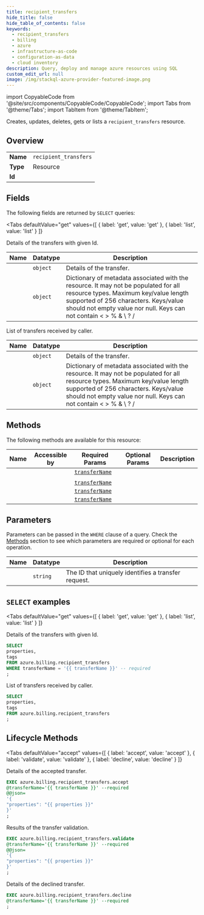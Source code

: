 ```yaml
--- 
title: recipient_transfers
hide_title: false
hide_table_of_contents: false
keywords:
  - recipient_transfers
  - billing
  - azure
  - infrastructure-as-code
  - configuration-as-data
  - cloud inventory
description: Query, deploy and manage azure resources using SQL
custom_edit_url: null
image: /img/stackql-azure-provider-featured-image.png
---
```


import CopyableCode from '@site/src/components/CopyableCode/CopyableCode';
import Tabs from '@theme/Tabs';
import TabItem from '@theme/TabItem';

Creates, updates, deletes, gets or lists a <code>recipient_transfers</code> resource.

## Overview
<table><tbody>
<tr><td><b>Name</b></td><td><code>recipient_transfers</code></td></tr>
<tr><td><b>Type</b></td><td>Resource</td></tr>
<tr><td><b>Id</b></td><td><CopyableCode code="azure.billing.recipient_transfers" /></td></tr>
</tbody></table>

## Fields

The following fields are returned by `SELECT` queries:

<Tabs
    defaultValue="get"
    values={[
        { label: 'get', value: 'get' },
        { label: 'list', value: 'list' }
    ]}
>
<TabItem value="get">

Details of the transfers with given Id.

<table>
<thead>
    <tr>
    <th>Name</th>
    <th>Datatype</th>
    <th>Description</th>
    </tr>
</thead>
<tbody>
<tr>
    <td><CopyableCode code="properties" /></td>
    <td><code>object</code></td>
    <td>Details of the transfer.</td>
</tr>
<tr>
    <td><CopyableCode code="tags" /></td>
    <td><code>object</code></td>
    <td>Dictionary of metadata associated with the resource. It may not be populated for all resource types. Maximum key/value length supported of 256 characters. Keys/value should not empty value nor null. Keys can not contain &lt; &gt; % & \ ? /</td>
</tr>
</tbody>
</table>
</TabItem>
<TabItem value="list">

List of transfers received by caller.

<table>
<thead>
    <tr>
    <th>Name</th>
    <th>Datatype</th>
    <th>Description</th>
    </tr>
</thead>
<tbody>
<tr>
    <td><CopyableCode code="properties" /></td>
    <td><code>object</code></td>
    <td>Details of the transfer.</td>
</tr>
<tr>
    <td><CopyableCode code="tags" /></td>
    <td><code>object</code></td>
    <td>Dictionary of metadata associated with the resource. It may not be populated for all resource types. Maximum key/value length supported of 256 characters. Keys/value should not empty value nor null. Keys can not contain &lt; &gt; % & \ ? /</td>
</tr>
</tbody>
</table>
</TabItem>
</Tabs>

## Methods

The following methods are available for this resource:

<table>
<thead>
    <tr>
    <th>Name</th>
    <th>Accessible by</th>
    <th>Required Params</th>
    <th>Optional Params</th>
    <th>Description</th>
    </tr>
</thead>
<tbody>
<tr>
    <td><a href="#get"><CopyableCode code="get" /></a></td>
    <td><CopyableCode code="select" /></td>
    <td><a href="#parameter-transferName"><code>transferName</code></a></td>
    <td></td>
    <td></td>
</tr>
<tr>
    <td><a href="#list"><CopyableCode code="list" /></a></td>
    <td><CopyableCode code="select" /></td>
    <td></td>
    <td></td>
    <td></td>
</tr>
<tr>
    <td><a href="#accept"><CopyableCode code="accept" /></a></td>
    <td><CopyableCode code="exec" /></td>
    <td><a href="#parameter-transferName"><code>transferName</code></a></td>
    <td></td>
    <td></td>
</tr>
<tr>
    <td><a href="#validate"><CopyableCode code="validate" /></a></td>
    <td><CopyableCode code="exec" /></td>
    <td><a href="#parameter-transferName"><code>transferName</code></a></td>
    <td></td>
    <td></td>
</tr>
<tr>
    <td><a href="#decline"><CopyableCode code="decline" /></a></td>
    <td><CopyableCode code="exec" /></td>
    <td><a href="#parameter-transferName"><code>transferName</code></a></td>
    <td></td>
    <td></td>
</tr>
</tbody>
</table>

## Parameters

Parameters can be passed in the `WHERE` clause of a query. Check the [Methods](#methods) section to see which parameters are required or optional for each operation.

<table>
<thead>
    <tr>
    <th>Name</th>
    <th>Datatype</th>
    <th>Description</th>
    </tr>
</thead>
<tbody>
<tr id="parameter-transferName">
    <td><CopyableCode code="transferName" /></td>
    <td><code>string</code></td>
    <td>The ID that uniquely identifies a transfer request.</td>
</tr>
</tbody>
</table>

## `SELECT` examples

<Tabs
    defaultValue="get"
    values={[
        { label: 'get', value: 'get' },
        { label: 'list', value: 'list' }
    ]}
>
<TabItem value="get">

Details of the transfers with given Id.

```sql
SELECT
properties,
tags
FROM azure.billing.recipient_transfers
WHERE transferName = '{{ transferName }}' -- required
;
```
</TabItem>
<TabItem value="list">

List of transfers received by caller.

```sql
SELECT
properties,
tags
FROM azure.billing.recipient_transfers
;
```
</TabItem>
</Tabs>


## Lifecycle Methods

<Tabs
    defaultValue="accept"
    values={[
        { label: 'accept', value: 'accept' },
        { label: 'validate', value: 'validate' },
        { label: 'decline', value: 'decline' }
    ]}
>
<TabItem value="accept">

Details of the accepted transfer.

```sql
EXEC azure.billing.recipient_transfers.accept 
@transferName='{{ transferName }}' --required 
@@json=
'{
"properties": "{{ properties }}"
}'
;
```
</TabItem>
<TabItem value="validate">

Results of the transfer validation.

```sql
EXEC azure.billing.recipient_transfers.validate 
@transferName='{{ transferName }}' --required 
@@json=
'{
"properties": "{{ properties }}"
}'
;
```
</TabItem>
<TabItem value="decline">

Details of the declined transfer.

```sql
EXEC azure.billing.recipient_transfers.decline 
@transferName='{{ transferName }}' --required
;
```
</TabItem>
</Tabs>
